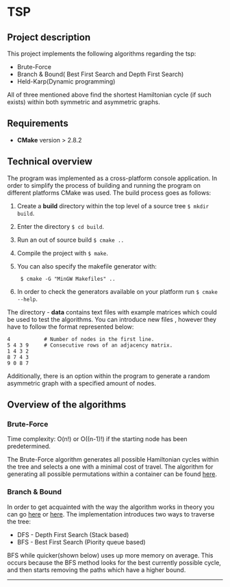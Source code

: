 
# TSP
## Project description
This project implements the following algorithms regarding the tsp:
* Brute-Force 
* Branch & Bound( Best First Search and Depth First Search)
* Held-Karp(Dynamic programming)
 
All of three mentioned above find the shortest Hamiltonian cycle (if such exists) within both symmetric and asymmetric graphs.
## Requirements
* **CMake** version > 2.8.2
## Technical overview
The program was implemented as a cross-platform console application. In order to simplify the process of building and running the program on different platforms CMake was used. The build process goes as follows:
1. Create a **build** directory within the top level of a source tree `$ mkdir build`.
2. Enter the directory `$ cd build`.
3. Run an out of source build `$ cmake ..`
4. Compile the project with `$ make`.
5. You can also specify the makefile generator with:

	` $ cmake -G "MinGW Makefiles" ..`
6. In order to check the generators available on your platform run `$ cmake --help`.

The directory - **data** contains text files with example matrices which could be used to test the algorithms. You can introduce new files , however they have to follow the format represented below:
```
4 			# Number of nodes in the first line.
5 4 3 9		# Consecutive rows of an adjacency matrix.
1 4 3 2
8 7 4 3
9 0 8 7
```
Additionally, there is an option within the program to generate a random asymmetric graph with a specified amount of nodes.
## Overview of the algorithms
### Brute-Force
Time complexity: O(n!) or O((n-1)!) if the starting node has been predetermined.

The Brute-Force algorithm generates all possible Hamiltonian cycles within the tree and selects a one with a minimal cost of travel. The algorithm for generating all possible permutations within a container can be found [here](https://www.geeksforgeeks.org/write-a-c-program-to-print-all-permutations-of-a-given-string/).

### Branch & Bound
In order to get acquainted with the way the algorithm works in theory you can go [here](https://www.techiedelight.com/travelling-salesman-problem-using-branch-and-bound/) or [here](http://math.cmu.edu/~bkell/21257-2014f/tsp.pdf).
The implementation introduces two ways to traverse the tree:
* DFS - Depth First Search (Stack based)
* BFS - Best First Search (Piority queue based)

BFS while quicker(shown below) uses up more  memory on average. This occurs because the BFS method looks for the best currently possible cycle, and then starts removing the paths which have a higher bound.
___
